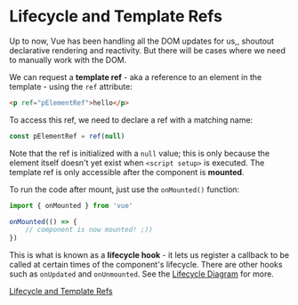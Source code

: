 # Lifecycle and Template Refs

Up to now, Vue has been handling all the DOM updates for us,, shoutout declarative rendering and reactivity. But there will be cases where we need to manually work with the DOM.

We can request a **template ref** - aka a reference to an element in the template - using the `ref` attribute:
```html
<p ref="pElementRef">hello</p>
```

To access this ref, we need to declare a ref with a matching name:
```javascript
const pElementRef = ref(null)
```

Note that the ref is initialized with a `null` value; this is only because the element itself doesn't yet exist when `<script setup>` is executed. The template ref is only accessible after the component is **mounted**.

To run the code after mount, just use the `onMounted()` function:
```javascript
import { onMounted } from 'vue'

onMounted(() => {
    // component is now mounted! ;))
})
```

This is what is known as a **lifecycle hook** - it lets us register a callback to be called at certain times of the component's lifecycle. There are other hooks such as `onUpdated` and `onUnmounted`. See the <a href="https://vuejs.org/guide/essentials/lifecycle.html#lifecycle-diagram">Lifecycle Diagram</a> for more.

<a href="https://github.com/p0chitaa/vue-training/blob/main/vue-tutorial/src/LifecycleAndTemplateRefs.vue">Lifecycle and Template Refs</a>
